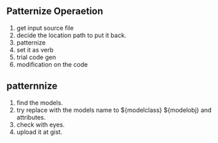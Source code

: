 ## Patternize Operaetion

1. get input source file
2. decide the location path to put it back.
3. patternize
4. set it as verb
5. trial code gen
6. modification on the code


## patternnize
1. find the models.
2. try replace with the models name to ${modelclass} ${modelobj} and attributes.
3. check with eyes. 
4. upload it at gist.
